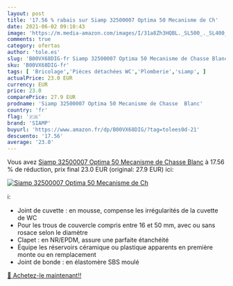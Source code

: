 ```yaml
---
layout: post
title: '17.56 % rabais sur Siamp 32500007 Optima 50 Mecanisme de Ch'
date: 2021-06-02 09:10:43
image: 'https://m.media-amazon.com/images/I/31a8Zh3HQBL._SL500_._SL400_.jpg'
comments: true
category: ofertas
author: 'tole.es'
slug: 'B00VX68DIG-fr Siamp 32500007 Optima 50 Mecanisme de Chasse Blanc'
sku: 'B00VX68DIG-fr'
tags: [ 'Bricolage','Pièces détachées WC','Plomberie','siamp', ]
actualPrice: 23.0 EUR
currency: EUR
price: 23.0
comparePrice: 27.9 EUR
prodname: 'Siamp 32500007 Optima 50 Mecanisme de Chasse  Blanc'
country: 'fr'
flag: '🇫🇷'
brand: 'SIAMP'
buyurl: 'https://www.amazon.fr/dp/B00VX68DIG/?tag=tolees0d-21'
descuento: '17.56'
average: '23.0'
---
```


Vous avez [Siamp 32500007 Optima 50 Mecanisme de Chasse  Blanc](https://www.amazon.fr/dp/B00VX68DIG/?tag=tolees0d-21)  à  17.56 % de réduction, prix final  23.0 EUR (original: 27.9 EUR) ici:

[![Siamp 32500007 Optima 50 Mecanisme de Ch](https://m.media-amazon.com/images/I/31a8Zh3HQBL._SL500_._SL400_.jpg)](https://www.amazon.fr/dp/B00VX68DIG/?tag=tolees0d-21)

ℹ️:

- Joint de cuvette : en mousse, compense les irrégularités de la cuvette de WC
- Pour les trous de couvercle compris entre 16 et 50 mm, avec ou sans rosace selon le diamètre
- Clapet : en NR/EPDM, assure une parfaite étanchéité
- Équipe les réservoirs céramique ou plastique apparents en première monte ou en remplacement
- Joint de bonde : en élastomère SBS moulé

[🛒 Achetez-le maintenant!!](https://www.amazon.fr/dp/B00VX68DIG/?tag=tolees0d-21)
